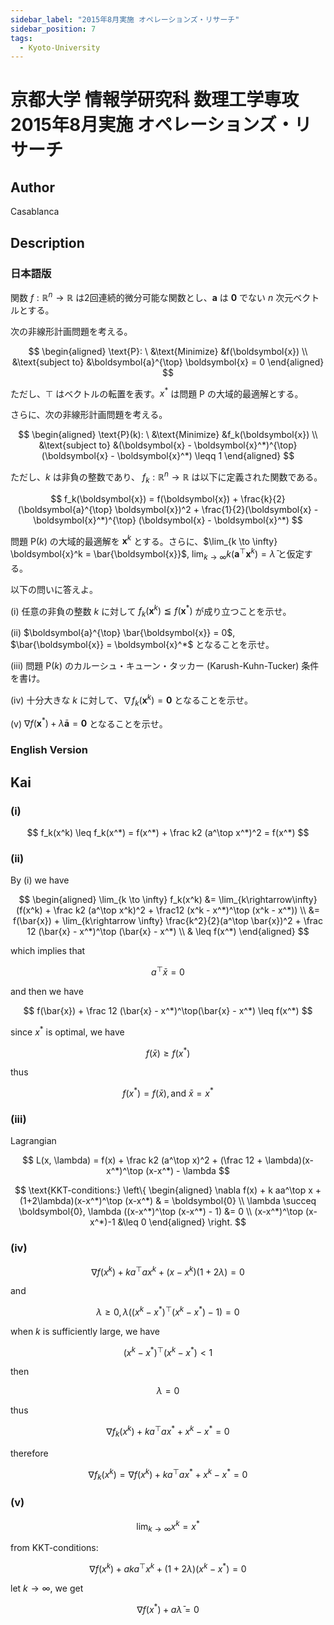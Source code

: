```yaml
---
sidebar_label: "2015年8月実施 オペレーションズ・リサーチ"
sidebar_position: 7
tags:
  - Kyoto-University
---
```

# 京都大学 情報学研究科 数理工学専攻 2015年8月実施 オペレーションズ・リサーチ

## **Author**
Casablanca

## **Description**
### 日本語版
関数 $f : \mathbb{R}^n \rightarrow \mathbb{R}$ は2回連続的微分可能な関数とし、$\boldsymbol{a}$ は $\boldsymbol{0}$ でない $n$ 次元ベクトルとする。

次の非線形計画問題を考える。

$$
\begin{aligned}
\text{P}: \ &\text{Minimize} &f(\boldsymbol{x}) \\
&\text{subject to} &\boldsymbol{a}^{\top} \boldsymbol{x} = 0
\end{aligned}
$$

ただし、$\top$ はベクトルの転置を表す。$x^*$ は問題 P の大域的最適解とする。

さらに、次の非線形計画問題を考える。

$$
\begin{aligned}
\text{P}(k): \ &\text{Minimize} &f_k(\boldsymbol{x}) \\
&\text{subject to} &(\boldsymbol{x} - \boldsymbol{x}^*)^{\top} (\boldsymbol{x} - \boldsymbol{x}^*) \leqq 1
\end{aligned}
$$

ただし、$k$ は非負の整数であり、 $f_k : \mathbb{R}^n \rightarrow \mathbb{R}$ は以下に定義された関数である。

$$
f_k(\boldsymbol{x}) = f(\boldsymbol{x}) + \frac{k}{2} (\boldsymbol{a}^{\top} \boldsymbol{x})^2 + \frac{1}{2}(\boldsymbol{x} - \boldsymbol{x}^*)^{\top} (\boldsymbol{x} - \boldsymbol{x}^*)
$$

問題 $\text{P}(k)$ の大域的最適解を $\boldsymbol{x}^k$ とする。さらに、$\lim_{k \to \infty} \boldsymbol{x}^k = \bar{\boldsymbol{x}}$, $\lim_{k \to \infty} k(\boldsymbol{a}^{\top} \boldsymbol{x}^k) = \bar{\lambda}$ と仮定する。

以下の問いに答えよ。

(i) 任意の非負の整数 $k$ に対して $f_k(\boldsymbol{x}^k) \leqq f(\boldsymbol{x}^*)$ が成り立つことを示せ。

(ii) $\boldsymbol{a}^{\top} \bar{\boldsymbol{x}} = 0$, $\bar{\boldsymbol{x}} = \boldsymbol{x}^*$ となることを示せ。

(iii) 問題 $\text{P}(k)$ のカルーシュ・キューン・タッカー (Karush-Kuhn-Tucker) 条件を書け。

(iv) 十分大きな $k$ に対して、$\nabla f_k(\boldsymbol{x}^k) = \boldsymbol{0}$ となることを示せ。

(v) $\nabla f(\boldsymbol{x}^*) + \bar{\lambda} \boldsymbol{a} = \boldsymbol{0}$ となることを示せ。

### English Version

## **Kai**
### (i)

$$
f_k(x^k) \leq f_k(x^*) = f(x^*) + \frac k2 (a^\top x^*)^2 = f(x^*)
$$

### (ii)
By (i) we have

$$
\begin{aligned}
    \lim_{k \to \infty} f_k(x^k) &= \lim_{k\rightarrow\infty} (f(x^k) + \frac k2 (a^\top x^k)^2 + \frac12 (x^k - x^*)^\top (x^k - x^*)) \\
    &= f(\bar{x}) + \lim_{k\rightarrow \infty} \frac{k^2}{2}(a^\top \bar{x})^2 + \frac 12 (\bar{x} - x^*)^\top (\bar{x} - x^*) \\
    & \leq f(x^*)
\end{aligned}
$$

which implies that

$$
a^\top \bar{x} = 0
$$

and then we have

$$
f(\bar{x}) + \frac 12 (\bar{x} - x^*)^\top(\bar{x} - x^*) \leq f(x^*)
$$

since $x^*$ is optimal, we have

$$
f(\bar{x}) \geq f(x^*)
$$

thus

$$
f(x^*) = f(\bar{x}), \text{and } \bar{x}=x^*
$$ 

### (iii)
Lagrangian

$$
L(x, \lambda) = f(x) + \frac k2 (a^\top x)^2 + (\frac 12 + \lambda)(x-x^*)^\top (x-x^*) - \lambda
$$

$$
\text{KKT-conditions:} \left\{
\begin{aligned}
\nabla f(x) + k aa^\top x + (1+2\lambda)(x-x^*)^\top (x-x^*) & = \boldsymbol{0} \\
\lambda \succeq  \boldsymbol{0}, \lambda ((x-x^*)^\top (x-x^*) - 1) &= 0 \\
(x-x^*)^\top (x-x^*)-1 &\leq 0
\end{aligned}
\right.
$$

### (iv)
$$
\nabla f(x^k) + k a^\top a x^k + (x-x^k)(1+2\lambda) = 0
$$

and

$$
\lambda \geq 0, \lambda ((x^k - x^*)^\top(x^k - x^*)-1) = 0
$$

when $k$ is sufficiently large, we have

$$
(x^k - x^*)^\top (x^k - x^*)<1
$$

then

$$
\lambda = 0
$$

thus 

$$
\nabla f_k(x^k) + ka^\top a x^* + x^k - x^* = 0
$$

therefore

$$
\nabla f_k(x^k) = \nabla f(x^k) + ka^\top a x^* + x^k - x^* = 0
$$

### (v)

$$
\lim_{k \to \infty}x^k = x^*
$$

from KKT-conditions:

$$
\nabla f(x^k) + aka^\top x^k + (1+2\lambda)(x^k - x^*) = 0
$$

let $k \to \infty$, we get

$$
\nabla f(x^*) + a \bar{\lambda} = 0
$$
